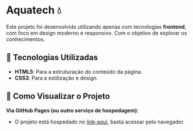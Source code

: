 # Aquatech 💧

Este projeto foi desenvolvido utilizando apenas com tecnologias **frontend**, com foco em design moderno e responsivo. Com o objetivo de explorar os conhecimentos.

## 🚀 Tecnologias Utilizadas

- **HTML5**: Para a estruturação do conteúdo da página.
- **CSS3**: Para a estilização e design.


## 📑 Como Visualizar o Projeto
 **Via GitHub Pages (ou outro serviço de hospedagem)**:
- O projeto está hospedado no [link-aqui](#), basta acessar pelo navegador.
   
